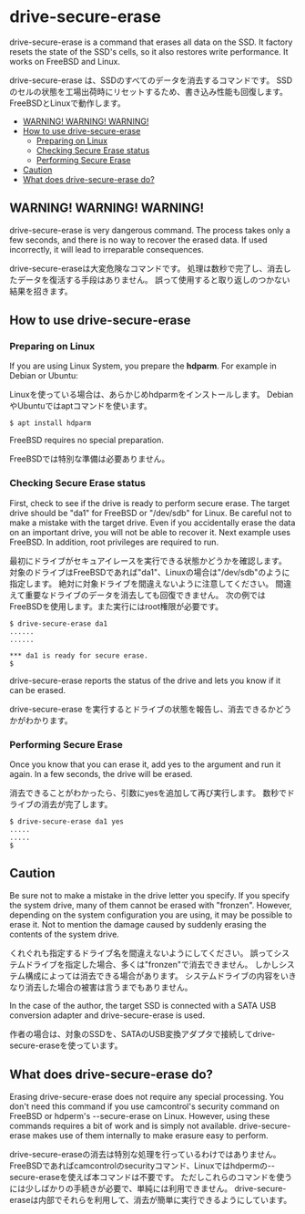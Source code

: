 # drive-secure-erase <!-- omit in toc -->

drive-secure-erase is a command that erases all data on the SSD.
It factory resets the state of the SSD's cells, so it also restores write performance.
It works on FreeBSD and Linux.

drive-secure-erase は、SSDのすべてのデータを消去するコマンドです。
SSDのセルの状態を工場出荷時にリセットするため、書き込み性能も回復します。
FreeBSDとLinuxで動作します。

- [WARNING! WARNING! WARNING!](#warning-warning-warning)
- [How to use drive-secure-erase](#how-to-use-drive-secure-erase)
	- [Preparing on Linux](#preparing-on-linux)
	- [Checking Secure Erase status](#checking-secure-erase-status)
	- [Performing Secure Erase](#performing-secure-erase)
- [Caution](#caution)
- [What does drive-secure-erase do?](#what-does-drive-secure-erase-do)

## WARNING! WARNING! WARNING!

drive-secure-erase is very dangerous command.
The process takes only a few seconds, and there is no way to recover the erased data.
If used incorrectly, it will lead to irreparable consequences.

drive-secure-eraseは大変危険なコマンドです。
処理は数秒で完了し、消去したデータを復活する手段はありません。
誤って使用すると取り返しのつかない結果を招きます。

## How to use drive-secure-erase

### Preparing on Linux

If you are using Linux System, you prepare the **hdparm**.
For example in Debian or Ubuntu:

Linuxを使っている場合は、あらかじめhdparmをインストールします。
DebianやUbuntuではaptコマンドを使います。

```code
$ apt install hdparm
```
FreeBSD requires no special preparation.

FreeBSDでは特別な準備は必要ありません。

### Checking Secure Erase status

First, check to see if the drive is ready to perform secure erase.
The target drive should be "da1" for FreeBSD or "/dev/sdb" for Linux.
Be careful not to make a mistake with the target drive.
Even if you accidentally erase the data on an important drive, you will not be able to recover it.
Next example uses FreeBSD. In addition, root privileges are required to run.

最初にドライブがセキュアイレースを実行できる状態かどうかを確認します。
対象のドライブはFreeBSDであれば"da1"、Linuxの場合は"/dev/sdb"のように指定します。
絶対に対象ドライブを間違えないように注意してください。
間違えて重要なドライブのデータを消去しても回復できません。
次の例ではFreeBSDを使用します。また実行にはroot権限が必要です。

```code
$ drive-secure-erase da1
......
......

*** da1 is ready for secure erase.
$ 
```

drive-secure-erase reports the status of the drive and lets you know if it can be erased.

drive-secure-erase を実行するとドライブの状態を報告し、消去できるかどうかがわかります。

### Performing Secure Erase

Once you know that you can erase it, add yes to the argument and run it again.
In a few seconds, the drive will be erased.

消去できることがわかったら、引数にyesを追加して再び実行します。
数秒でドライブの消去が完了します。

```code
$ drive-secure-erase da1 yes
.....
.....
$ 
```

## Caution

Be sure not to make a mistake in the drive letter you specify.
If you specify the system drive, many of them cannot be erased with "fronzen".
However, depending on the system configuration you are using, it may be possible to erase it.
Not to mention the damage caused by suddenly erasing the contents of the system drive.

くれぐれも指定するドライブ名を間違えないようにしてください。
誤ってシステムドライブを指定した場合、多くは"fronzen"で消去できません。
しかしシステム構成によっては消去できる場合があります。
システムドライブの内容をいきなり消去した場合の被害は言うまでもありません。

In the case of the author, the target SSD is connected with a SATA USB conversion adapter and drive-secure-erase is used.

作者の場合は、対象のSSDを、SATAのUSB変換アダプタで接続してdrive-secure-eraseを使っています。

## What does drive-secure-erase do?

Erasing drive-secure-erase does not require any special processing.
You don't need this command if you use camcontrol's security command on FreeBSD or hdperm's --secure-erase on Linux.
However, using these commands requires a bit of work and is simply not available.
drive-secure-erase makes use of them internally to make erasure easy to perform.

drive-secure-eraseの消去は特別な処理を行っているわけではありません。
FreeBSDであればcamcontrolのsecurityコマンド、Linuxではhdpermの--secure-eraseを使えば本コマンドは不要です。
ただしこれらのコマンドを使うには少しばかりの手続きが必要で、単純には利用できません。
drive-secure-eraseは内部でそれらを利用して、消去が簡単に実行できるようにしています。
